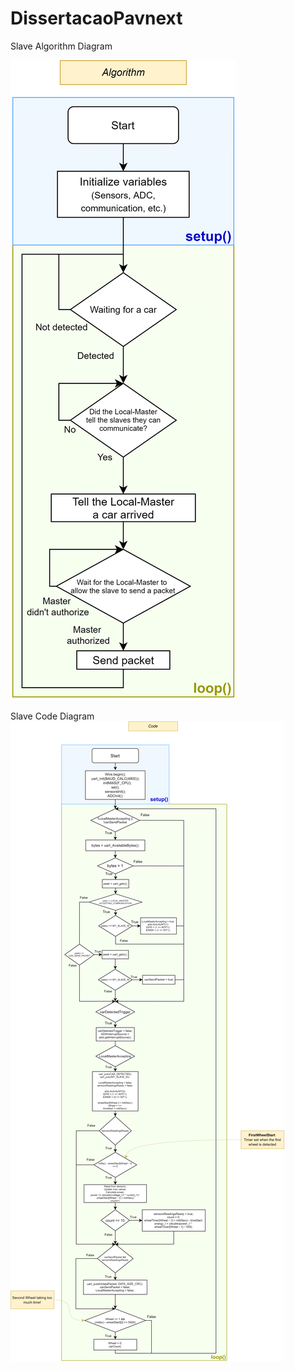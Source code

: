 # DissertacaoPavnext

Slave Algorithm Diagram

![slave_algorithm_code](https://github.com/JoseCSNeto/DissertacaoPavnext/blob/main/misc/diagrams/slave/slave_algorithm.png?raw=true)

Slave Code Diagram
![slave_algorithm_code](https://github.com/JoseCSNeto/DissertacaoPavnext/blob/main/misc/diagrams/slave/slave_code.png?raw=true)
